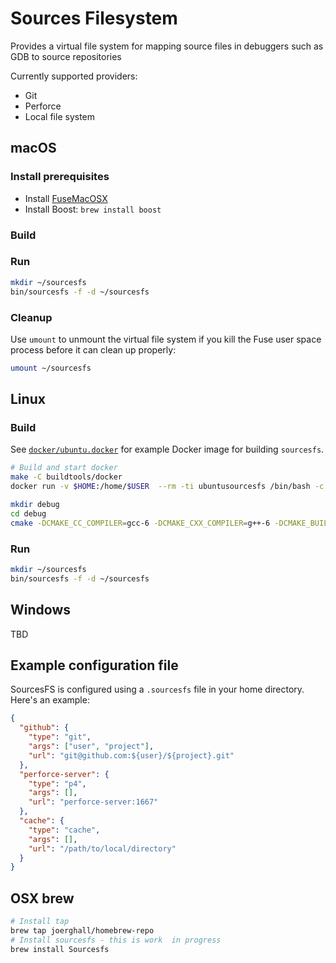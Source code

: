 # Sources Filesystem

Provides a virtual file system for mapping source files in debuggers such as GDB to source repositories

Currently supported providers:

* Git
* Perforce
* Local file system

## macOS

### Install prerequisites

* Install [FuseMacOSX][fuse-macos]
* Install Boost: `brew install boost`

### Build

### Run

```bash
mkdir ~/sourcesfs
bin/sourcesfs -f -d ~/sourcesfs
```

### Cleanup

Use `umount` to unmount the virtual file system if you kill the Fuse user space process before it can clean up properly:

```bash
umount ~/sourcesfs
```

## Linux

### Build

See [`docker/ubuntu.docker`][docker-file] for example Docker image for building `sourcesfs`.

```bash
# Build and start docker
make -C buildtools/docker
docker run -v $HOME:/home/$USER  --rm -ti ubuntusourcesfs /bin/bash -c "useradd -u `id -u` -g 0 -M $USER && su - $USER"
```

```bash
mkdir debug
cd debug
cmake -DCMAKE_CC_COMPILER=gcc-6 -DCMAKE_CXX_COMPILER=g++-6 -DCMAKE_BUILD_TYPE=DEBUG -G "Unix Makefiles" ..
```

### Run

```bash
mkdir ~/sourcesfs
bin/sourcesfs -f -d ~/sourcesfs
```

## Windows

TBD

## Example configuration file

SourcesFS is configured using a `.sourcesfs` file in your home directory. Here's an example:

```json
{
  "github": {
    "type": "git",
    "args": ["user", "project"],
    "url": "git@github.com:${user}/${project}.git"
  },
  "perforce-server": {
    "type": "p4",
    "args": [],
    "url": "perforce-server:1667"
  },
  "cache": {
    "type": "cache",
    "args": [],
    "url": "/path/to/local/directory"
  }
}
```

## OSX brew

```bash
# Install tap
brew tap joerghall/homebrew-repo
# Install sourcesfs - this is work  in progress
brew install Sourcesfs
```

[docker-file]: docker/ubuntu.docker
[fuse-macos]: https://osxfuse.github.io
